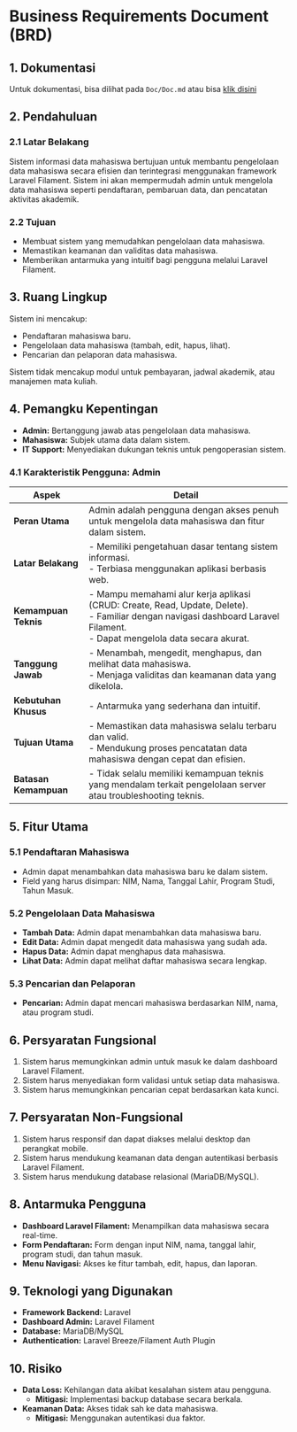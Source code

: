 # Business Requirements Document (BRD)

## 1. Dokumentasi
Untuk dokumentasi, bisa dilihat pada `Doc/Doc.md` atau bisa [klik disini](Doc/doc.md)

## 2. Pendahuluan
### 2.1 Latar Belakang
Sistem informasi data mahasiswa bertujuan untuk membantu pengelolaan data mahasiswa secara efisien dan terintegrasi menggunakan framework Laravel Filament. Sistem ini akan mempermudah admin untuk mengelola data mahasiswa seperti pendaftaran, pembaruan data, dan pencatatan aktivitas akademik.

### 2.2 Tujuan
- Membuat sistem yang memudahkan pengelolaan data mahasiswa.
- Memastikan keamanan dan validitas data mahasiswa.
- Memberikan antarmuka yang intuitif bagi pengguna melalui Laravel Filament.

## 3. Ruang Lingkup
Sistem ini mencakup:
- Pendaftaran mahasiswa baru.
- Pengelolaan data mahasiswa (tambah, edit, hapus, lihat).
- Pencarian dan pelaporan data mahasiswa.

Sistem tidak mencakup modul untuk pembayaran, jadwal akademik, atau manajemen mata kuliah.

## 4. Pemangku Kepentingan
- **Admin:** Bertanggung jawab atas pengelolaan data mahasiswa.
- **Mahasiswa:** Subjek utama data dalam sistem.
- **IT Support:** Menyediakan dukungan teknis untuk pengoperasian sistem.

### 4.1 Karakteristik Pengguna: Admin
| **Aspek**            | **Detail**                                                                                     |
|-----------------------|-----------------------------------------------------------------------------------------------|
| **Peran Utama**       | Admin adalah pengguna dengan akses penuh untuk mengelola data mahasiswa dan fitur dalam sistem. |
| **Latar Belakang**    | - Memiliki pengetahuan dasar tentang sistem informasi.<br>- Terbiasa menggunakan aplikasi berbasis web. |
| **Kemampuan Teknis**  | - Mampu memahami alur kerja aplikasi (CRUD: Create, Read, Update, Delete).<br>- Familiar dengan navigasi dashboard Laravel Filament.<br>- Dapat mengelola data secara akurat. |
| **Tanggung Jawab**    | - Menambah, mengedit, menghapus, dan melihat data mahasiswa.<br>- Menjaga validitas dan keamanan data yang dikelola. |
| **Kebutuhan Khusus**  | - Antarmuka yang sederhana dan intuitif.|
| **Tujuan Utama**      | - Memastikan data mahasiswa selalu terbaru dan valid.<br>- Mendukung proses pencatatan data mahasiswa dengan cepat dan efisien. |
| **Batasan Kemampuan** | - Tidak selalu memiliki kemampuan teknis yang mendalam terkait pengelolaan server atau troubleshooting teknis. |

## 5. Fitur Utama
### 5.1 Pendaftaran Mahasiswa
- Admin dapat menambahkan data mahasiswa baru ke dalam sistem.
- Field yang harus disimpan: NIM, Nama, Tanggal Lahir, Program Studi, Tahun Masuk.

### 5.2 Pengelolaan Data Mahasiswa
- **Tambah Data:** Admin dapat menambahkan data mahasiswa baru.
- **Edit Data:** Admin dapat mengedit data mahasiswa yang sudah ada.
- **Hapus Data:** Admin dapat menghapus data mahasiswa.
- **Lihat Data:** Admin dapat melihat daftar mahasiswa secara lengkap.

### 5.3 Pencarian dan Pelaporan
- **Pencarian:** Admin dapat mencari mahasiswa berdasarkan NIM, nama, atau program studi.

## 6. Persyaratan Fungsional
1. Sistem harus memungkinkan admin untuk masuk ke dalam dashboard Laravel Filament.
2. Sistem harus menyediakan form validasi untuk setiap data mahasiswa.
3. Sistem harus memungkinkan pencarian cepat berdasarkan kata kunci.

## 7. Persyaratan Non-Fungsional
1. Sistem harus responsif dan dapat diakses melalui desktop dan perangkat mobile.
2. Sistem harus mendukung keamanan data dengan autentikasi berbasis Laravel Filament.
3. Sistem harus mendukung database relasional (MariaDB/MySQL).

## 8. Antarmuka Pengguna
- **Dashboard Laravel Filament:** Menampilkan data mahasiswa secara real-time.
- **Form Pendaftaran:** Form dengan input NIM, nama, tanggal lahir, program studi, dan tahun masuk.
- **Menu Navigasi:** Akses ke fitur tambah, edit, hapus, dan laporan.

## 9. Teknologi yang Digunakan
- **Framework Backend:** Laravel
- **Dashboard Admin:** Laravel Filament
- **Database:** MariaDB/MySQL
- **Authentication:** Laravel Breeze/Filament Auth Plugin

## 10. Risiko
- **Data Loss:** Kehilangan data akibat kesalahan sistem atau pengguna.
  - **Mitigasi:** Implementasi backup database secara berkala.
- **Keamanan Data:** Akses tidak sah ke data mahasiswa.
  - **Mitigasi:** Menggunakan autentikasi dua faktor.
